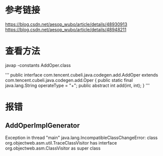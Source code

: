 # 参考链接
https://blog.csdn.net/aesop_wubo/article/details/48930913
https://blog.csdn.net/aesop_wubo/article/details/48948211

# 查看方法
javap -constants AddOper.class

'''
public interface com.tencent.cubeli.java.codegen.add.AddOper extends com.tencent.cubeli.java.codegen.add.Oper {
  public static final java.lang.String operateType = "+";
  public abstract int add(int, int);
}
'''

# 报错
## AddOperImplGenerator
Exception in thread "main" java.lang.IncompatibleClassChangeError: class org.objectweb.asm.util.TraceClassVisitor has interface org.objectweb.asm.ClassVisitor as super class
